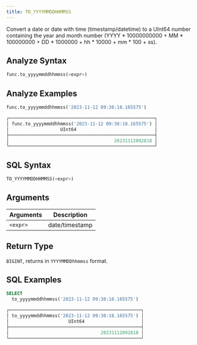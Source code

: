 ```yaml
---
title: TO_YYYYMMDDHHMMSS
---
```


Convert a date or date with time (timestamp/datetime) to a UInt64 number containing the year and month number (YYYY * 10000000000 + MM * 100000000 + DD * 1000000 + hh * 10000 + mm * 100 + ss).

## Analyze Syntax

```python
func.to_yyyymmddhhmmss(<expr>)
```

## Analyze Examples

```python
func.to_yyyymmddhhmmss('2023-11-12 09:38:18.165575')

┌──────────────────────────────────────────────────────┐
│ func.to_yyyymmddhhmmss('2023-11-12 09:38:18.165575') │
│                   UInt64                             │
├──────────────────────────────────────────────────────┤
│                                       20231112092818 │
└──────────────────────────────────────────────────────┘
```

## SQL Syntax

```sql
TO_YYYYMMDDHHMMSS(<expr>)
```

## Arguments

| Arguments | Description    |
|-----------|----------------|
| `<expr>`  | date/timestamp |

## Return Type

`BIGINT`, returns in `YYYYMMDDhhmmss` format.

## SQL Examples

```sql
SELECT
  to_yyyymmddhhmmss('2023-11-12 09:38:18.165575')

┌─────────────────────────────────────────────────┐
│ to_yyyymmddhhmmss('2023-11-12 09:38:18.165575') │
│                      UInt64                     │
├─────────────────────────────────────────────────┤
│                                  20231112092818 │
└─────────────────────────────────────────────────┘
```
